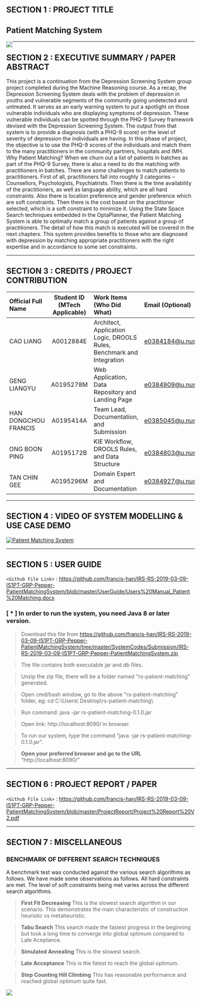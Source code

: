 ﻿## SECTION 1 : PROJECT TITLE
## Patient Matching System

<img src="Miscellaneous/Banner.gif"
     style="float: left; margin-right: 0px;" />

---
## SECTION 2 : EXECUTIVE SUMMARY / PAPER ABSTRACT
This project is a continuation from the Depression Screening System group project completed during the Machine Reasoning course. As a recap, the Depression Screening System deals with the problem of depression in youths and vulnerable segments of the community going undetected and untreated. It serves as an early warning system to put a spotlight on those vulnerable individuals who are displaying symptoms of depression. These vulnerable individuals can be spotted through the PHQ-9 Survey framework devised with the Depression Screening System. The output from that system is to provide a diagnosis (with a PHQ-9 score) on the level of severity of depression the individuals are having.
In this phase of project, the objective is to use the PHQ-9 scores of the individuals and match them to the many practitioners in the community partners, hospitals and IMH. 
Why Patient Matching? When we churn out a list of patients in batches as part of the PHQ-9 Survey, there is also a need to do the matching with practitioners in batches. There are some challenges to match patients to practitioners. First of all, practitioners fall into roughly 3 categories – Counsellors, Psychologists, Psychiatrists. Then there is the time availability of the practitioners, as well as language ability, which are all hard constraints. Also there is location preference and gender preference which are soft constraints. Then there is the cost based on the practitioner selected, which is a soft constraint to minimize it.
Using the State Space Search techniques embedded in the OptaPlanner, the Patient Matching System is able to optimally match a group of patients against a group of practitioners. The detail of how this match is executed will be covered in the next chapters.
This system provides benefits to those who are diagnosed with depression by matching appropriate practitioners with the right expertise and in accordance to some set constraints.



---
## SECTION 3 : CREDITS / PROJECT CONTRIBUTION


| Official Full Name  | Student ID (MTech Applicable)  | Work Items (Who Did What) | Email (Optional) |
| :------------ |:---------------:| :-----| :-----|
| CAO LIANG            | A0012884E | Architect, Application Logic, DROOLS Rules, Benchmark and Integration    | e0384184@u.nus.edu |
| GENG LIANGYU         | A0195278M | Web Application, Data Repository and Landing Page                        | e0384909@u.nus.edu |
| HAN DONGCHOU FRANCIS | A0195414A | Team Lead, Documentation, and Submission                                 | e0385045@u.nus.edu |
| ONG BOON PING        | A0195172B | KIE Workflow, DROOLS Rules, and Data Structure                           | e0384803@u.nus.edu |
| TAN CHIN GEE         | A0195296M | Domain Expert and Documentation                                          | e0384927@u.nus.edu |


---
## SECTION 4 : VIDEO OF SYSTEM MODELLING & USE CASE DEMO
[![Patient Matching System](https://img.youtube.com/vi/RXYVsCB5vHU/1.jpg)](https://youtu.be/RXYVsCB5vHU "Patient Matching System")

---
## SECTION 5 : USER GUIDE

`<Github File Link>` : <https://github.com/francis-han/IRS-RS-2019-03-09-IS1PT-GRP-Pepper-PatientMatchingSystem/blob/master/UserGuide/Users%20Manual_Patient%20Matching.docx>

### [ * ] In order to run the system, you need Java 8 or later version.

> Download this file from https://github.com/francis-han/IRS-RS-2019-03-09-IS1PT-GRP-Pepper-PatientMatchingSystem/tree/master/SystemCodes/Submission/IRS-RS-2019-03-09-IS1PT-GRP-Pepper-PatientMatchingSystem.zip

> The file contains both executable jar and db files.

> Unzip the zip file, there will be a folder named "rs-patient-matching" generated.

> Open cmd/bash window, go to the above "rs-patient-matching" folder, eg: cd C:\Users\ Desktop\rs-patient-matching\

> Run command: java -jar rs-patient-matching-0.1.0.jar

> Open link: http://localhost:8090/ in browser.

> To run our system, type the command “java -jar rs-patient-matching-0.1.0.jar”.

> **Open your preferred browser and go to the URL** “http://localhost:8090/”


---
## SECTION 6 : PROJECT REPORT / PAPER

`<Github File Link>` : <https://github.com/francis-han/IRS-RS-2019-03-09-IS1PT-GRP-Pepper-PatientMatchingSystem/blob/master/ProjectReport/Project%20Report%20V2.pdf>


---
## SECTION 7 : MISCELLANEOUS

### BENCHMARK OF DIFFERENT SEARCH TECHNIQUES

A benchmark test was conducted against the various search algorithms as follows. We have made some observations as follows. All hard constraints are met. The level of soft constraints being met varies across the different search algorithms.

> **First Fit Decreasing**
> This is the slowest search algorithm in our scenario. This demonstrates the main characteristic of construction heuristic vs metaheuristic.

> **Tabu Search**
> This search made the fastest progress in the beginning but took a long time to converge into global optimum compared to Late Aceptance.

> **Simulated Annealing**
> This is the slowest search.

> **Late Acceptance**
> This is the fatest to reach the global optimum.

> **Step Counting Hill Climbing**
> This has reasonable performance and reached global optimum quite fast.


<img src="Miscellaneous/SearchResults.gif"
     style="float: left; margin-right: 0px;" />

